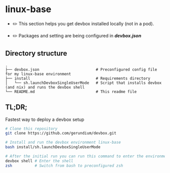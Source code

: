 # linux-base

- ✏️ This section helps you get devbox installed locally (not in a pod).

- ✏️ Packages and setting are being configured in ***devbox.json***

## Directory structure
```
.
├── devbox.json                         # Preconfigured config file for my linux-base environment
├── install                             # Requirements directory
│   └── sh.launchDevboxSingleUserMode   # Script that installs devbox (and nix) and runs the devbox shell
└── README.md                           # This readme file
```

## TL;DR;

Fastest way to deploy a devbox setup

```bash
# Clone this repository
git clone https://github.com/gerundium/devbox.git

# Install and run the devbox environment linux-base
bash install/sh.launchDevboxSingleUserMode

# After the initial run you can run this command to enter the environment
devbox shell # Enter the shell
zsh          # Switch from bash to preconfigured zsh
```